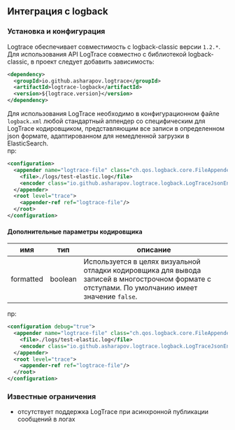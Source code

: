 ## Интеграция с logback

### Установка и конфигурация

Logtrace обеспечивает совместимость с logback-classic версии `1.2.*`.  
Для использования API LogTrace совместно с библиотекой logback-classic, в проект следует добавить зависимость: 

```xml
<dependency>
  <groupId>io.github.asharapov.logtrace</groupId>
  <artifactId>logtrace-logback</artifactId>
  <version>${logtrace.version}</version>
</dependency>
```

Для использования LogTrace необходимо в конфигурационном файле `logback.xml` любой стандартный аппендер
со специфическим для LogTrace кодировщиком, представляющим все записи в определенном json формате, адаптированном
для немедленной загрузки в ElasticSearch.  
пр:
```xml
<configuration>
  <appender name="logtrace-file" class="ch.qos.logback.core.FileAppender">
    <file>./logs/test-elastic.log</file>
    <encoder class="io.github.asharapov.logtrace.logback.LogTraceJsonEncoder"/>
  </appender>
  <root level="trace">
    <appender-ref ref="logtrace-file"/>
  </root>
</configuration>
```

#### Дополнительные параметры кодировщика

   имя    |   тип    | описание
----------|----------|--------- 
formatted | boolean  | Используется в целях визуальной отладки кодировщика для вывода записей в многострочном формате с отступами. По умолчанию имеет значение `false`.
 
пр:
```xml
<configuration debug="true">
  <appender name="logtrace-file" class="ch.qos.logback.core.FileAppender">
    <file>./logs/test-elastic.log</file>
    <encoder class="io.github.asharapov.logtrace.logback.LogTraceJsonEncoder" formatted="true"/>
  </appender>
  <root level="trace">
    <appender-ref ref="logtrace-file"/>
  </root>
</configuration>
```

### Известные ограничения

- отсутствует поддержка LogTrace при асинхронной публикации сообщений в логах
